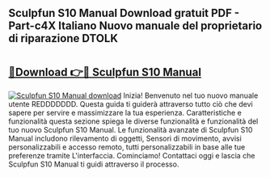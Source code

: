 ## Sculpfun S10 Manual Download gratuit PDF - Part-c4X Italiano Nuovo manuale del proprietario di riparazione DTOLK

# <h2><a href="http://dfco3u.blite.top/?on=Sculpfun+S10+Manual">🔗Download 👉🔴 Sculpfun S10 Manual</a></h2>

[![Sculpfun S10 Manual download](https://i.imgur.com/lujVjoI.png)](http://dfco3u.blite.top/?on=Sculpfun+S10+Manual)
Inizia! Benvenuto nel tuo nuovo manuale utente REDDDDDDD. Questa guida ti guiderà attraverso tutto ciò che devi sapere per servire e massimizzare la tua esperienza. Caratteristiche e funzionalità questa sezione spiega le diverse funzionalità e funzionalità del tuo nuovo Sculpfun S10 Manual. Le funzionalità avanzate di Sculpfun S10 Manual includono rilevamento di oggetti, Sensori di movimento, avvisi personalizzabili e accesso remoto, tutti personalizzabili in base alle tue preferenze tramite L'interfaccia. Cominciamo! Contattaci oggi e lascia che Sculpfun S10 Manual ti guidi attraverso il processo.
